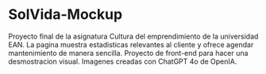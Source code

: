 # SolVida-Mockup
Proyecto final de la asignatura Cultura del emprendimiento de la universidad EAN. 
La pagina muestra estadisticas relevantes al cliente y ofrece agendar mantenimiento de manera sencilla. 
Proyecto de front-end para hacer una desmostracion visual. 
Imagenes creadas con ChatGPT 4o de OpenIA.

